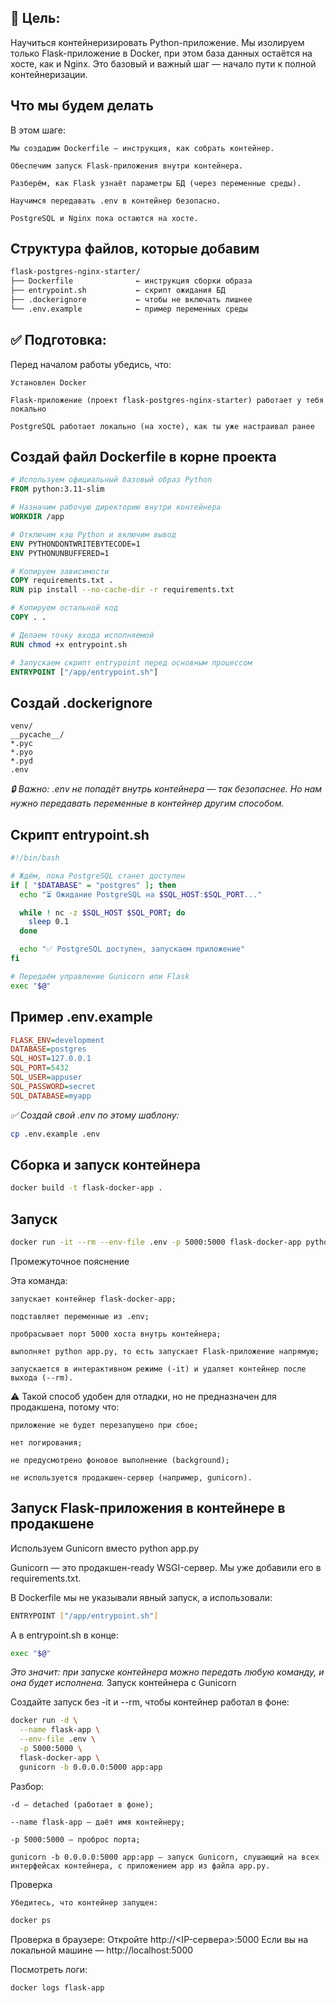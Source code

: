 ## 📌 Цель:

Научиться контейнеризировать Python-приложение. Мы изолируем только Flask-приложение в Docker, при этом база данных остаётся на хосте, как и Nginx.
Это базовый и важный шаг — начало пути к полной контейнеризации.

## Что мы будем делать

В этом шаге:

    Мы создадим Dockerfile — инструкция, как собрать контейнер.

    Обеспечим запуск Flask-приложения внутри контейнера.

    Разберём, как Flask узнаёт параметры БД (через переменные среды).

    Научимся передавать .env в контейнер безопасно.

    PostgreSQL и Nginx пока остаются на хосте.

## Структура файлов, которые добавим
```sh
flask-postgres-nginx-starter/
├── Dockerfile              ← инструкция сборки образа
├── entrypoint.sh           ← скрипт ожидания БД
├── .dockerignore           ← чтобы не включать лишнее
└── .env.example            ← пример переменных среды

```


## ✅ Подготовка:

Перед началом работы убедись, что:

    Установлен Docker

    Flask-приложение (проект flask-postgres-nginx-starter) работает у тебя локально

    PostgreSQL работает локально (на хосте), как ты уже настраивал ранее

## Создай файл Dockerfile в корне проекта
```Dockerfile
# Используем официальный базовый образ Python
FROM python:3.11-slim

# Назначим рабочую директорию внутри контейнера
WORKDIR /app

# Отключим кэш Python и включим вывод
ENV PYTHONDONTWRITEBYTECODE=1
ENV PYTHONUNBUFFERED=1

# Копируем зависимости
COPY requirements.txt .
RUN pip install --no-cache-dir -r requirements.txt

# Копируем остальной код
COPY . .

# Делаем точку входа исполняемой
RUN chmod +x entrypoint.sh

# Запускаем скрипт entrypoint перед основным процессом
ENTRYPOINT ["/app/entrypoint.sh"]

```
## Создай .dockerignore
```plaintext
venv/
__pycache__/
*.pyc
*.pyo
*.pyd
.env
```
_🔒 Важно: .env не попадёт внутрь контейнера — так безопаснее. Но нам нужно передавать переменные в контейнер другим способом._
## Скрипт entrypoint.sh
```sh
#!/bin/bash

# Ждём, пока PostgreSQL станет доступен
if [ "$DATABASE" = "postgres" ]; then
  echo "⏳ Ожидание PostgreSQL на $SQL_HOST:$SQL_PORT..."

  while ! nc -z $SQL_HOST $SQL_PORT; do
    sleep 0.1
  done

  echo "✅ PostgreSQL доступен, запускаем приложение"
fi

# Передаём управление Gunicorn или Flask
exec "$@"
```
## Пример .env.example
```ini
FLASK_ENV=development
DATABASE=postgres
SQL_HOST=127.0.0.1
SQL_PORT=5432
SQL_USER=appuser
SQL_PASSWORD=secret
SQL_DATABASE=myapp
```
_✅ Создай свой .env по этому шаблону:_
```sh
cp .env.example .env
```

## Сборка и запуск контейнера
```sh
docker build -t flask-docker-app .
```
## Запуск
```sh
docker run -it --rm --env-file .env -p 5000:5000 flask-docker-app python app.py
```
Промежуточное пояснение

Эта команда:

    запускает контейнер flask-docker-app;

    подставляет переменные из .env;

    пробрасывает порт 5000 хоста внутрь контейнера;

    выполняет python app.py, то есть запускает Flask-приложение напрямую;

    запускается в интерактивном режиме (-it) и удаляет контейнер после выхода (--rm).

⚠️ Такой способ удобен для отладки, но не предназначен для продакшена, потому что:

    приложение не будет перезапущено при сбое;

    нет логирования;

    не предусмотрено фоновое выполнение (background);

    не используется продакшен-сервер (например, gunicorn).

## Запуск Flask-приложения в контейнере в продакшене
Используем Gunicorn вместо python app.py

Gunicorn — это продакшен-ready WSGI-сервер. Мы уже добавили его в requirements.txt.

В Dockerfile мы не указывали явный запуск, а использовали:

```sh
ENTRYPOINT ["/app/entrypoint.sh"]
```
А в entrypoint.sh в конце:
```sh
exec "$@"
```
_Это значит: при запуске контейнера можно передать любую команду, и она будет исполнена._
Запуск контейнера с Gunicorn

Создайте запуск без -it и --rm, чтобы контейнер работал в фоне:
```sh
docker run -d \
  --name flask-app \
  --env-file .env \
  -p 5000:5000 \
  flask-docker-app \
  gunicorn -b 0.0.0.0:5000 app:app
```
Разбор:

    -d — detached (работает в фоне);

    --name flask-app — даёт имя контейнеру;

    -p 5000:5000 — проброс порта;

    gunicorn -b 0.0.0.0:5000 app:app — запуск Gunicorn, слушающий на всех интерфейсах контейнера, с приложением app из файла app.py.

Проверка

    Убедитесь, что контейнер запущен:

```sh
docker ps
```
Проверка в браузере:
Откройте http://<IP-сервера>:5000
Если вы на локальной машине — http://localhost:5000

Посмотреть логи:
```sh
docker logs flask-app
```
